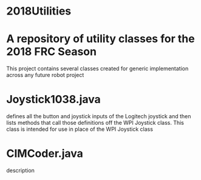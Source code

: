 # 2018Utilities
# A repository of utility classes for the 2018 FRC Season
  This project contains several classes created for generic implementation across any future robot project
# Joystick1038.java 
  defines all the button and joystick inputs of the Logitech joystick and then 
  lists methods that call those definitions off the WPI Joystick class. This class is intended for use in place of the WPI Joystick class
# CIMCoder.java
  description
#

